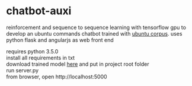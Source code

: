 # chatbot-auxi
reinforcement and sequence to sequence learning with tensorflow gpu to develop an ubuntu commands chatbot trained with <a href="http://dataset.cs.mcgill.ca/ubuntu-corpus-1.0/">ubuntu corpus</a>.
uses python flask and angularjs as web front end

requires python 3.5.0 </br>
install all requirements in txt </br>
download trained model <a href="https://drive.google.com/file/d/1eHUmg5mp2kyQM9uUxxBjou4U3afIaWKR/view?usp=sharing">here</a> and put in project root folder</br>
run server.py</br>
from browser, open http://localhost:5000
